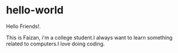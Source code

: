 # hello-world

Hello Friends!.

This is Faizan, i'm a college student.I always want to learn something related to computers.I love doing coding.
